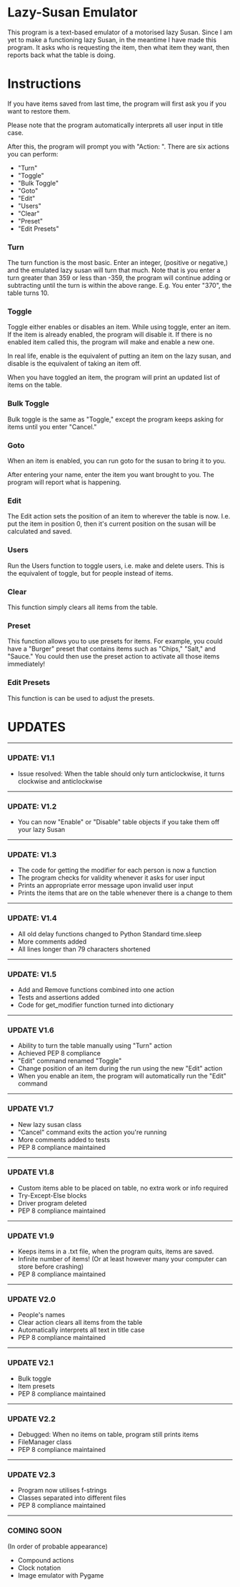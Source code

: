 # Lazy-Susan Emulator

This program is a text-based emulator of a motorised lazy Susan. Since I am yet to make a functioning lazy Susan, in the meantime I have made this program. It asks who is requesting the item, then what item they want, then reports back what the table is doing.

# Instructions
If you have items saved from last time, the program will first ask you if you want to restore them.

Please note that the program automatically interprets all user input in title case.

After this, the program will prompt you with "Action: ". There are six actions you can perform:
- "Turn"
- "Toggle"
- "Bulk Toggle"
- "Goto"
- "Edit"
- "Users"
- "Clear"
- "Preset"
- "Edit Presets"

### Turn
The turn function is the most basic. Enter an integer, (positive or negative,) and the emulated lazy susan will turn that much. Note that is you enter a turn greater than 359 or less than -359, the program will continue adding or subtracting until the turn is within the above range. E.g. You enter "370", the table turns 10.

### Toggle
Toggle either enables or disables an item. While using toggle, enter an item. If the item is already enabled, the program will disable it. If there is no enabled item called this, the program will make and enable a new one.

In real life, enable is the equivalent of putting an item on the lazy susan, and disable is the equivalent of taking an item off.

When you have toggled an item, the program will print an updated list of items on the table.

### Bulk Toggle
Bulk toggle is the same as "Toggle," except the program keeps asking for items until you enter "Cancel."

### Goto
When an item is enabled, you can run goto for the susan to bring it to you.

After entering your name, enter the item you want brought to you. The program will report what is happening.

### Edit
The Edit action sets the position of an item to wherever the table is now. I.e. put the item in position 0, then it's current position on the susan will be calculated and saved.

### Users
Run the Users function to toggle users, i.e. make and delete users. This is the equivalent of toggle, but for people instead of items.

### Clear
This function simply clears all items from the table.

### Preset
This function allows you to use presets for items. For example, you could have a "Burger" preset that contains items such as "Chips," "Salt," and "Sauce." You could then use the preset action to activate all those items immediately!

### Edit Presets
This function is can be used to adjust the presets.

# UPDATES

---
### UPDATE: V1.1
- Issue resolved: When the table should only turn anticlockwise, it turns clockwise and anticlockwise
---
### UPDATE: V1.2
- You can now "Enable" or "Disable" table objects if you take them off your lazy Susan
---
### UPDATE: V1.3
- The code for getting the modifier for each person is now a function
- The program checks for validity whenever it asks for user input
- Prints an appropriate error message upon invalid user input
- Prints the items that are on the table whenever there is a change to them
---
### UPDATE: V1.4
- All old delay functions changed to Python Standard time.sleep
- More comments added
- All lines longer than 79 characters shortened
---
### UPDATE: V1.5
- Add and Remove functions combined into one action
- Tests and assertions added
- Code for get_modifier function turned into dictionary
---
### UPDATE V1.6
- Ability to turn the table manually using "Turn" action
- Achieved PEP 8 compliance
- "Edit" command renamed "Toggle"
- Change position of an item during the run using the new "Edit" action
- When you enable an item, the program will automatically run the "Edit" command
---
### UPDATE V1.7
- New lazy susan class
- "Cancel" command exits the action you're running
- More comments added to tests
- PEP 8 compliance maintained
---
### UPDATE V1.8
- Custom items able to be placed on table, no extra work or info required
- Try-Except-Else blocks
- Driver program deleted
- PEP 8 compliance maintained
- ---
### UPDATE V1.9
- Keeps items in a .txt file, when the program quits, items are saved.
- Infinite number of items! (Or at least however many your computer can store before crashing)
- PEP 8 compliance maintained
---
### UPDATE V2.0
- People's names
- Clear action clears all items from the table
- Automatically interprets all text in title case
- PEP 8 compliance maintained
---
### UPDATE V2.1
- Bulk toggle
- Item presets
- PEP 8 compliance maintained
---
### UPDATE V2.2
- Debugged: When no items on table, program still prints items
- FileManager class
- PEP 8 compliance maintained
- ---
### UPDATE V2.3
- Program now utilises f-strings
- Classes separated into different files
- PEP 8 compliance maintained
---
### COMING SOON
(In order of probable appearance)
- Compound actions
- Clock notation
- Image emulator with Pygame